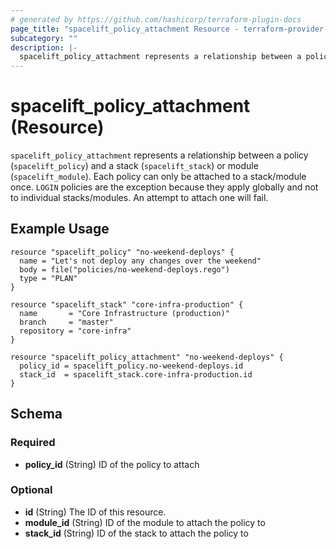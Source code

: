 ```yaml
---
# generated by https://github.com/hashicorp/terraform-plugin-docs
page_title: "spacelift_policy_attachment Resource - terraform-provider-spacelift"
subcategory: ""
description: |-
  spacelift_policy_attachment represents a relationship between a policy (spacelift_policy) and a stack (spacelift_stack) or module (spacelift_module). Each policy can only be attached to a stack/module once. LOGIN policies are the exception because they apply globally and not to individual stacks/modules. An attempt to attach one will fail.
---
```


# spacelift_policy_attachment (Resource)

`spacelift_policy_attachment` represents a relationship between a policy (`spacelift_policy`) and a stack (`spacelift_stack`) or module (`spacelift_module`). Each policy can only be attached to a stack/module once. `LOGIN` policies are the exception because they apply globally and not to individual stacks/modules. An attempt to attach one will fail.

## Example Usage

```hcl
resource "spacelift_policy" "no-weekend-deploys" {
  name = "Let's not deploy any changes over the weekend"
  body = file("policies/no-weekend-deploys.rego")
  type = "PLAN"
}

resource "spacelift_stack" "core-infra-production" {
  name       = "Core Infrastructure (production)"
  branch     = "master"
  repository = "core-infra"
}

resource "spacelift_policy_attachment" "no-weekend-deploys" {
  policy_id = spacelift_policy.no-weekend-deploys.id
  stack_id  = spacelift_stack.core-infra-production.id
}
```

<!-- schema generated by tfplugindocs -->
## Schema

### Required

- **policy_id** (String) ID of the policy to attach

### Optional

- **id** (String) The ID of this resource.
- **module_id** (String) ID of the module to attach the policy to
- **stack_id** (String) ID of the stack to attach the policy to


